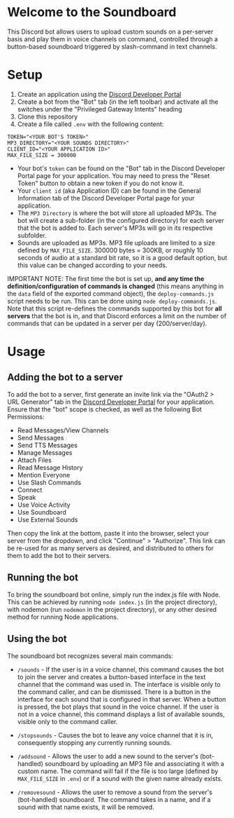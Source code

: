 # Welcome to the Soundboard
This Discord bot allows users to upload custom sounds on a per-server basis and play them in voice channels on command, controlled through a button-based soundboard triggered by slash-command in text channels.

# Setup
1) Create an application using the [Discord Developer Portal](https://discord.com/developers/applications)
1) Create a bot from the "Bot" tab (in the left toolbar) and activate all the switches under the "Privileged Gateway Intents" heading
1) Clone this repository
1) Create a file called `.env` with the following content:
```
TOKEN="<YOUR BOT'S TOKEN>"
MP3_DIRECTORY="<YOUR SOUNDS DIRECTORY>"
CLIENT_ID="<YOUR APPLICATION ID>"
MAX_FILE_SIZE = 300000
```
* Your bot's `token` can be found on the "Bot" tab in the Discord Developer Portal page for your application. You may need to press the "Reset Token" button to obtain a new token if you do not know it.
* Your `client id` (aka Application ID) can be found in the General Information tab of the Discord Developer Portal page for your application.
* The `MP3 Directory` is where the bot will store all uploaded MP3s. The bot will create a sub-folder (in the configured directory) for each server that the bot is added to. Each server's MP3s will go in its respective subfolder. 
* Sounds are uploaded as MP3s. MP3 file uploads are limited to a size defined by `MAX_FILE_SIZE`. 300000 bytes = 300KB, or roughly 10 seconds of audio at a standard bit rate, so it is a good default option, but this value can be changed according to your needs.

IMPORTANT NOTE: The first time the bot is set up, **and any time the definition/configuration of commands is changed** (this means anything in the `data` field of the exported command object), the `deploy-commands.js` script needs to be run. This can be done using `node deploy-commands.js`. Note that this script re-defines the commands supported by this bot for **all servers** that the bot is in, and that Discord enforces a limit on the number of commands that can be updated in a server per day (200/server/day).

# Usage
## Adding the bot to a server
To add the bot to a server, first generate an invite link via the "OAuth2 > URL Generator" tab in the [Discord Developer Portal](https://discord.com/developers/applications) for your application. Ensure that the "bot" scope is checked, as well as the following Bot Permissions:
* Read Messages/View Channels
* Send Messages
* Send TTS Messages
* Manage Messages
* Attach Files
* Read Message History
* Mention Everyone
* Use Slash Commands
* Connect
* Speak
* Use Voice Activity
* Use Soundboard
* Use External Sounds

Then copy the link at the bottom, paste it into the browser, select your server from the dropdown, and click "Continue" > "Authorize". This link can be re-used for as many servers as desired, and distributed to others for them to add the bot to their servers.

## Running the bot
To bring the soundboard bot online, simply run the index.js file with Node. This can be achieved by running `node index.js` (in the project directory), with nodemon (run `nodemon` in the project directory), or any other desired method for running Node applications.

## Using the bot
The soundboard bot recognizes several main commands:
* `/sounds` - If the user is in a voice channel, this command causes the bot to join the server and creates a button-based interface in the text channel that the command was used in. The interface is visible only to the command caller, and can be dismissed. There is a button in the interface for each sound that is configured in that server. When a button is pressed, the bot plays that sound in the voice channel.
If the user is not in a voice channel, this command displays a list of available sounds, visible only to the command caller.

* `/stopsounds` - Causes the bot to leave any voice channel that it is in, consequently stopping any currently running sounds.

* `/addsound` - Allows the user to add a new sound to the server's (bot-handled) soundboard by uploading an MP3 file and associating it with a custom name. The command will fail if the file is too large (defined by `MAX_FILE_SIZE` in `.env`) or if a sound with the given name already exists.

* `/removesound` - Allows the user to remove a sound from the server's (bot-handled) soundboard. The command takes in a name, and if a sound with that name exists, it will be removed.


